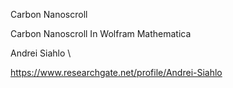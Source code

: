 Carbon Nanoscroll

Carbon Nanoscroll In Wolfram Mathematica

Andrei Siahlo \

https://www.researchgate.net/profile/Andrei-Siahlo
